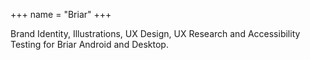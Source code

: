 +++
name = "Briar"
+++

Brand Identity, Illustrations, UX Design, UX Research and Accessibility Testing for Briar Android and Desktop.
